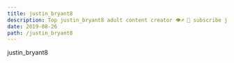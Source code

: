 ```yaml
---
title: justin_bryant8
description: Top justin_bryant8 adult content creator 👁♐️ 👑 subscribe justin_bryant8 to my porn site below IG justin_bryant8
date: 2019-08-26
path: /justin_bryant8
---
```


justin_bryant8